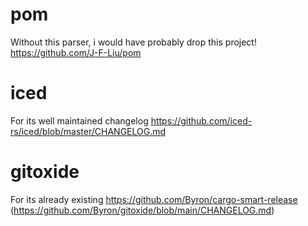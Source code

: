 # pom

Without this parser, i would have probably drop this project!
https://github.com/J-F-Liu/pom

# iced

For its well maintained changelog https://github.com/iced-rs/iced/blob/master/CHANGELOG.md

# gitoxide

For its already existing https://github.com/Byron/cargo-smart-release (https://github.com/Byron/gitoxide/blob/main/CHANGELOG.md)
